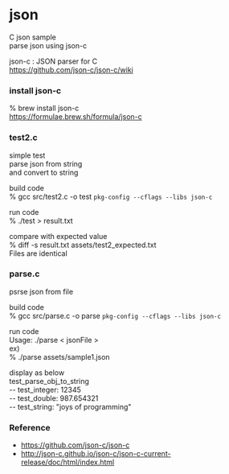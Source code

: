 json
===============

C json sample <br/>
parse json using json-c <br/>

json-c : JSON parser for C <br/>
https://github.com/json-c/json-c/wiki <br/>

### install json-c
% brew install json-c <br/>
https://formulae.brew.sh/formula/json-c <br/>

### test2.c
simple test <br/>
parse json from string <br/>
and convert to string <br/>

build code  <br/>
% gcc src/test2.c -o test `pkg-config --cflags --libs json-c` 

run code <br/>
% ./test > result.txt <br/>

compare with expected value <br/>
% diff -s result.txt assets/test2_expected.txt <br/>
Files are identical <br/>


### parse.c
psrse json from file <br/>


build code  <br/>
% gcc src/parse.c -o parse `pkg-config --cflags --libs json-c` 

run code <br/>
Usage: ./parse \< jsonFile \>  <br/>
ex) <br/>
% ./parse assets/sample1.json <br/>

display as below  <br/>
 test_parse_obj_to_string  <br/>
-- 	test_integer: 12345 <br/>
-- 	test_double: 987.654321 <br/>
-- 	test_string: "joys of programming" <br/>

### Reference <br/>
- https://github.com/json-c/json-c
- http://json-c.github.io/json-c/json-c-current-release/doc/html/index.html


